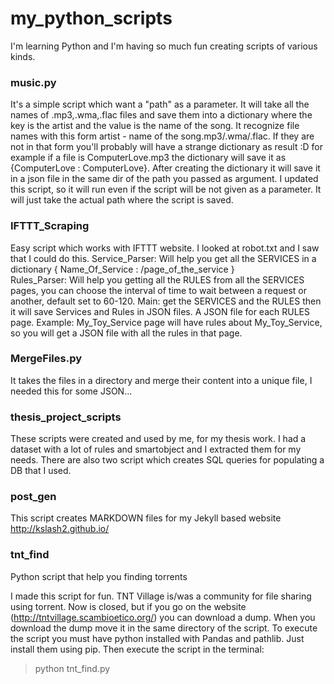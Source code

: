 # my_python_scripts

I'm learning Python and I'm having so much fun creating scripts of various kinds.

### music.py 
It's a simple script which want a "path" as a parameter.
It will take all the names of .mp3,.wma,.flac files and save them into a dictionary where the key is the artist and the value is the name of the song.
It recognize file names with this form artist - name of the song.mp3/.wma/.flac. 
If they are not in that form you'll probably will have a strange dictionary as result :D for example if a file is ComputerLove.mp3 the dictionary will save it as {ComputerLove : ComputerLove}.
After creating the dictionary it will save it in a json file in the same dir of the path you passed as argument.
I updated this script, so it will run even if the script will be not given as a parameter. It will just take the actual path where the script is saved.
  
### IFTTT_Scraping
Easy script which works with IFTTT website. I looked at robot.txt and I saw that I could do this.
Service_Parser: Will help you get all the SERVICES in a dictionary { Name_Of_Service : /page_of_the_service }  
Rules_Parser: Will help you getting all the RULES from all the SERVICES pages, you can choose the interval of time to wait between a request or another, default set to 60-120. 
Main: get the SERVICES and the RULES then it will save Services and Rules in JSON files. A JSON file for each RULES page.
Example: My_Toy_Service page will have rules about My_Toy_Service, so you will get a JSON file with all the rules in that page.

### MergeFiles.py
It takes the files in a directory and merge their content into a unique file, I needed this for some JSON...


### thesis_project_scripts
These scripts were created and used by me, for my thesis work. I had a dataset with a lot of rules and smartobject and I extracted them for my needs. 
There are also two script which creates SQL queries for populating a DB that I used.


### post_gen
This script creates MARKDOWN files for my Jekyll based website http://kslash2.github.io/


### tnt_find
Python script that help you finding torrents


I made this script for fun.
TNT Village is/was a community for file sharing using torrent.
Now is closed, but if you go on the website (http://tntvillage.scambioetico.org/) you can download a dump.
When you download the dump move it in the same directory of the script.
To execute the script you must have python installed with Pandas and pathlib. Just install them using pip.
Then execute the script in the terminal:

>python tnt_find.py <TITLE> <DESCRIPTION>

Description is optional.

Example:
>python tnt_find.py wargames

>python tnt_find.py wargames 720p

>python tnt_find.py "wargames - giochi di guerra" "720p blabla"

The result will be a Dataframe with the URLs, saved in a csv file called result.csv

I assume no responsability for the illegal use of torrent, this is just a script I made for fun.


### csv_union
This script take all the .csv files within the script directory and merge them in a unique file.


### csv_to_xlsx
This script convert all the .csv files within the script directory and convert all of them in .xlsx files.
